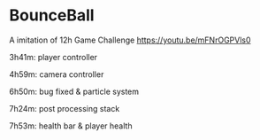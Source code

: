 # BounceBall
A imitation of 12h Game Challenge https://youtu.be/mFNrOGPVls0

3h41m: player controller

4h59m: camera controller

6h50m: bug fixed & particle system

7h24m: post processing stack

7h53m: health bar & player health